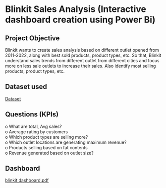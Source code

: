 # Blinkit Sales Analysis (Interactive dashboard creation using Power Bi)
## Project Objective
Blinkit wants to create sales analysis based on different outlet opened from 2011-2022, along with best sold products, product types, etc. So that, Blinkit understand sales trends from different outlet from different cities and focus more on less sale outlets to increase their sales. Also identify most selling products, product types, etc. 
## Dataset used
<a href="https://github.com/aniketedgaonkar/Blinkit_Sales_Analysis/blob/main/BlinkIT%20Grocery%20Data.xlsx">Dataset</a>
## Questions (KPIs)
o	What are total, Avg sales? <br>
o	Average rating by customers <br>
o	Which product types are selling more? <br>
o	Which outlet locations are generating maximum revenue? <br>
o	Products selling based on fat contents <br>
o	Revenue generated based on outlet size? <br>
## Dashboard
[blinkit dashboard.pdf](https://github.com/user-attachments/files/17266334/blinkit.dashboard.pdf)
